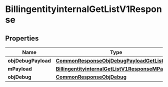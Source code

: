 
# BillingentityinternalGetListV1Response

## Properties
Name | Type | Description | Notes
------------ | ------------- | ------------- | -------------
**objDebugPayload** | [**CommonResponseObjDebugPayloadGetList**](CommonResponseObjDebugPayloadGetList.md) |  | 
**mPayload** | [**BillingentityinternalGetListV1ResponseMPayload**](BillingentityinternalGetListV1ResponseMPayload.md) |  | 
**objDebug** | [**CommonResponseObjDebug**](CommonResponseObjDebug.md) |  |  [optional]



